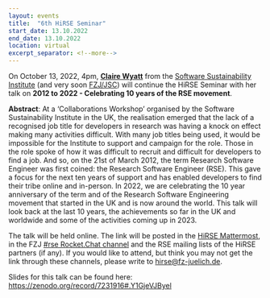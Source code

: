 ```yaml
---
layout: events
title:  "6th HiRSE Seminar"
start_date: 13.10.2022
end_date: 13.10.2022
location: virtual
excerpt_separator: <!--more-->
---
```


On October 13, 2022, 4pm, [**Claire Wyatt**](https://www.software.ac.uk/about/staff/person/claire-wyatt) from the [Software Sustainability Institute](https://www.software.ac.uk/) (and very soon [FZJ/JSC](https://www.fz-juelich.de/ias/jsc/)) will continue the HiRSE Seminar with her talk on **2012 to 2022 - Celebrating 10 years of the RSE movement**. 
<!--more-->

**Abstract**: 
At a ‘Collaborations Workshop’ organised by the Software Sustainability Institute in the UK, the realisation emerged that the lack of a recognised job title for developers in research was having a knock on effect making many activities difficult. With many job titles being used, it would be impossible for the Institute to support and campaign for the role. Those in the role spoke of how it was difficult to recruit and difficult for developers to find a job.  And so, on the 21st of March 2012, the term Research Software Engineer was first coined: the Research Software Engineer (RSE). This gave a focus for the next ten years of support and has enabled developers to find their tribe online and in-person. In 2022, we are celebrating the 10 year anniversary of the term and of the Research Software Engineering movement that started in the UK and is now around the world. This talk will look back at the last 10 years, the achievements so far in the UK and worldwide and some of the activities coming up in 2023. 


The talk will be held online. The link will be posted in the [HiRSE Mattermost](https://mattermost.hzdr.de/hirse), in the FZJ [#rse Rocket.Chat channel](https://chat.fz-juelich.de/channel/rse) and the RSE mailing lists of the HiRSE partners (if any). If you would like to attend, but think you may not get the link through these channels, please write to [hirse@fz-juelich.de](mailto:hirse@fz-juelich.de).

Slides for this talk can be found here: <https://zenodo.org/record/7231916#.Y1GjeVJByel>
